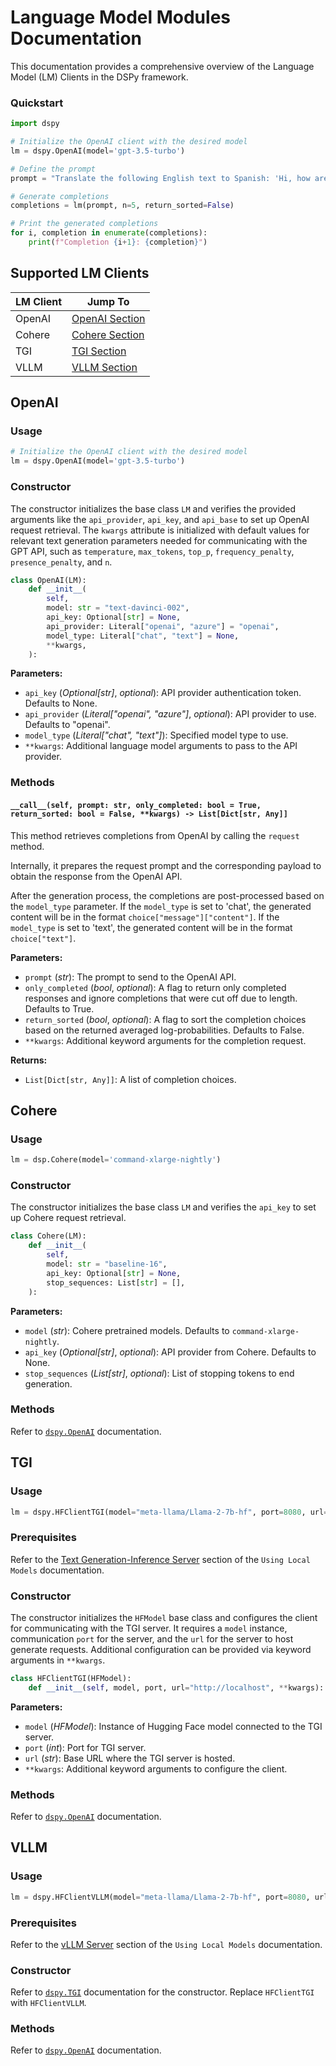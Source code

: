 # Language Model Modules Documentation

This documentation provides a comprehensive overview of the Language Model (LM) Clients in the DSPy framework.

### Quickstart

```python
import dspy

# Initialize the OpenAI client with the desired model
lm = dspy.OpenAI(model='gpt-3.5-turbo')

# Define the prompt
prompt = "Translate the following English text to Spanish: 'Hi, how are you?'"

# Generate completions
completions = lm(prompt, n=5, return_sorted=False)

# Print the generated completions
for i, completion in enumerate(completions):
    print(f"Completion {i+1}: {completion}")
```

## Supported LM Clients

| LM Client | Jump To |
| --- | --- |
| OpenAI | [OpenAI Section](#openai) |
| Cohere | [Cohere Section](#cohere) |
| TGI | [TGI Section](#tgi) |
| VLLM | [VLLM Section](#vllm) |

## OpenAI

### Usage

```python
# Initialize the OpenAI client with the desired model
lm = dspy.OpenAI(model='gpt-3.5-turbo')
```

### Constructor

The constructor initializes the base class `LM` and verifies the provided arguments like the `api_provider`, `api_key`, and `api_base` to set up OpenAI request retrieval. The `kwargs` attribute is initialized with default values for relevant text generation parameters needed for communicating with the GPT API, such as `temperature`, `max_tokens`, `top_p`, `frequency_penalty`, `presence_penalty`, and `n`.

```python
class OpenAI(LM):
    def __init__(
        self,
        model: str = "text-davinci-002",
        api_key: Optional[str] = None,
        api_provider: Literal["openai", "azure"] = "openai",
        model_type: Literal["chat", "text"] = None,
        **kwargs,
    ):
```



**Parameters:** 
- `api_key` (_Optional[str]_, _optional_): API provider authentication token. Defaults to None.
- `api_provider` (_Literal["openai", "azure"]_, _optional_): API provider to use. Defaults to "openai".
- `model_type` (_Literal["chat", "text"]_): Specified model type to use.
- `**kwargs`: Additional language model arguments to pass to the API provider.

### Methods

#### `__call__(self, prompt: str, only_completed: bool = True, return_sorted: bool = False, **kwargs) -> List[Dict[str, Any]]`

This method retrieves completions from OpenAI by calling the `request` method. 

Internally, it prepares the request prompt and the corresponding payload to obtain the response from the OpenAI API.

After the generation process, the completions are post-processed based on the `model_type` parameter. If the `model_type` is set to 'chat', the generated content will be in the format `choice["message"]["content"]`. If the `model_type` is set to 'text', the generated content will be in the format `choice["text"]`.

**Parameters:**
- `prompt` (_str_): The prompt to send to the OpenAI API.
- `only_completed` (_bool_, _optional_): A flag to return only completed responses and ignore completions that were cut off due to length. Defaults to True.
- `return_sorted` (_bool_, _optional_): A flag to sort the completion choices based on the returned averaged log-probabilities. Defaults to False.
- `**kwargs`: Additional keyword arguments for the completion request.

**Returns:**
- `List[Dict[str, Any]]`: A list of completion choices.

## Cohere

### Usage

```python
lm = dsp.Cohere(model='command-xlarge-nightly')
```

### Constructor

The constructor initializes the base class `LM` and verifies the `api_key` to set up Cohere request retrieval.

```python
class Cohere(LM):
    def __init__(
        self,
        model: str = "baseline-16",
        api_key: Optional[str] = None,
        stop_sequences: List[str] = [],
    ):
```

**Parameters:**
- `model` (_str_): Cohere pretrained models. Defaults to `command-xlarge-nightly`.
- `api_key` (_Optional[str]_, _optional_): API provider from Cohere. Defaults to None.
- `stop_sequences` (_List[str]_, _optional_): List of stopping tokens to end generation.

### Methods
Refer to [`dspy.OpenAI`](#openai) documentation.

## TGI

### Usage

```python
lm = dspy.HFClientTGI(model="meta-llama/Llama-2-7b-hf", port=8080, url="http://localhost")
```

### Prerequisites

Refer to the [Text Generation-Inference Server](https://github.com/stanfordnlp/dspy/blob/local_models_docs/docs/using_local_models.md#text-generation-inference-server) section of the `Using Local Models` documentation.

### Constructor

The constructor initializes the `HFModel` base class and configures the client for communicating with the TGI server. It requires a `model` instance, communication `port` for the server, and the `url` for the server to host generate requests. Additional configuration can be provided via keyword arguments in `**kwargs`.

```python
class HFClientTGI(HFModel):
    def __init__(self, model, port, url="http://localhost", **kwargs):
```

**Parameters:**
- `model` (_HFModel_): Instance of Hugging Face model connected to the TGI server.
- `port` (_int_): Port for TGI server.
- `url` (_str_): Base URL where the TGI server is hosted. 
- `**kwargs`: Additional keyword arguments to configure the client.

### Methods

Refer to [`dspy.OpenAI`](#openai) documentation.

## VLLM

### Usage

```python
lm = dspy.HFClientVLLM(model="meta-llama/Llama-2-7b-hf", port=8080, url="http://localhost")
```

### Prerequisites

Refer to the [vLLM Server](https://github.com/stanfordnlp/dspy/blob/local_models_docs/docs/using_local_models.md#vllm-server) section of the `Using Local Models` documentation.

### Constructor

Refer to [`dspy.TGI`](#tgi) documentation for the constructor. Replace `HFClientTGI` with `HFClientVLLM`.

### Methods

Refer to [`dspy.OpenAI`](#openai) documentation.